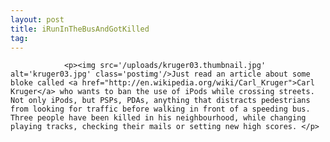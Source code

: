 ```yaml
---
layout: post
title: iRunInTheBusAndGotKilled
tag: 
---
```



                <p><img src='/uploads/kruger03.thumbnail.jpg' alt='kruger03.jpg' class='postimg'/>Just read an article about some bloke called <a href="http://en.wikipedia.org/wiki/Carl_Kruger">Carl Kruger</a> who wants to ban the use of iPods while crossing streets. Not only iPods, but PSPs, PDAs, anything that distracts pedestrians from looking for traffic before walking in front of a speeding bus. Three people have been killed in his neighbourhood, while changing playing tracks, checking their mails or setting new high scores. </p>
            
